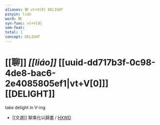 ```yaml
---
aliases: 聊 vt+V[0] DELIGHT
pinyin: liáo
word: 聊
syn-func: vt+V[0]
sem-feat: 
total: 1
concept: DELIGHT 
---
```

# [[聊]] *[[liáo]]*  [[uuid-dd717b3f-0c98-4de8-bac6-2e4085805ef1|vt+V[0]]] [[DELIGHT]]
take delight in V-ing
 - [[文選]] 聊乘化以歸盡 / [HXWD](https://hxwd.org/textview.html?location=KR4h0001_tls_045-24a.28)
